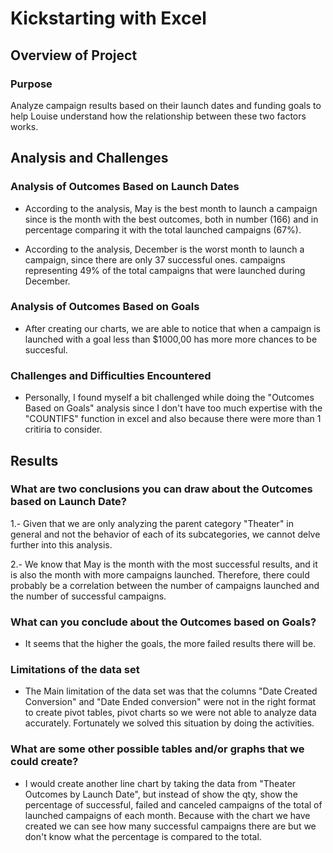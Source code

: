 
# Kickstarting with Excel

## Overview of Project

### Purpose

Analyze campaign results based on their launch dates and funding goals to help Louise 
understand how the relationship between these two factors works.

## Analysis and Challenges

### Analysis of Outcomes Based on Launch Dates 
    
- According to the analysis, May is the best month to launch a campaign 
since is the month with the best outcomes, both in number (166) and in percentage 
comparing it with the total launched campaigns  (67%).

- According to the analysis, December is the worst month to launch a campaign, 
since there are only 37 successful ones. campaigns representing 49% of the total campaigns 
that were launched during December.
   
### Analysis of Outcomes Based on Goals

- After creating our charts, we are able to notice that when a campaign is launched with a goal less than $1000,00
has more more chances to be succesful.

### Challenges and Difficulties Encountered

- Personally, I found myself a bit challenged while doing the "Outcomes Based on Goals" analysis 
since I don't have too much expertise with the "COUNTIFS" function in excel and also because there 
were more than 1 critiria to consider.

## Results

### What are two conclusions you can draw about the Outcomes based on Launch Date?

1.- Given that we are only analyzing the parent category "Theater" in general and not the behavior 
of each of its subcategories, we cannot delve further into this analysis.

2.- We know that May is the month with the most successful results, and it is also the month with more campaigns launched.
Therefore, there could probably be a correlation between the number of campaigns launched and the number of successful campaigns.

### What can you conclude about the Outcomes based on Goals?

- It seems that the higher the goals, the more failed results there will be.

### Limitations of the data set

- The Main limitation of the data set was that the columns "Date Created Conversion" and "Date Ended conversion"
were not in the right format to create pivot tables, pivot charts so we were not able to analyze data accurately.
Fortunately we solved this situation by doing the activities.

### What are some other possible tables and/or graphs that we could create?

- I would create another line chart by taking the data from "Theater Outcomes by Launch Date", but instead of
show the qty, show the percentage of successful, failed and canceled campaigns of the total of launched campaigns
of each month. Because with the chart we have created we can see how many successful campaigns there are but 
we don't know what the percentage is compared to the total.



